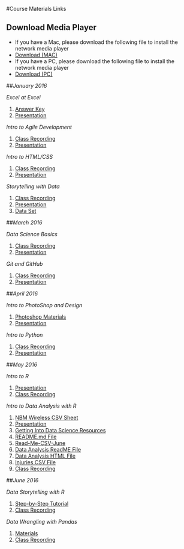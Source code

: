 #Course Materials Links

## Download Media Player
 - If you have a Mac, please download the following file to install the network media player
  - [Download (MAC)](https://s3.amazonaws.com/cds-cda/MediaPlayerFiles/webexnbrplayer_intel.dmg)
 - If you have a PC, please download the following file to install the network media player
  - [Download (PC)](https://s3.amazonaws.com/cds-cda/MediaPlayerFiles/nbr2player.zip)


##_January 2016_

*Excel at Excel*
  1. [Answer Key](https://s3.amazonaws.com/cds-cda/Excel_Jan2016/Excel+at+Excel+Answer+Key.xlsx)
  2. [Presentation](https://s3.amazonaws.com/cds-cda/Excel_Jan2016/Excel+at+Excel+-+Commerce+Data+Academy.pdf)

*Intro to Agile Development*
  1. [Class Recording](https://s3.amazonaws.com/cds-cda/AgileDev_Jan2016/Introduction+to+Agile+Development+-20160112+1809-1.arf)
  2. [Presentation](https://s3.amazonaws.com/cds-cda/AgileDev_Jan2016/Intro+to+Agile+Development+slides..pdf)

*Intro to HTML/CSS*
  1. [Class Recording](https://s3.amazonaws.com/cds-cda/HTMLCSS_Jan2016/Introduction+to+HTML+%2B+CSS-20160114+1837-1.arf.zip)
  2. [Presentation](https://s3.amazonaws.com/cds-cda/HTMLCSS_Jan2016/Intro+to+HTML+%26+CSS+slides.pdf)

*Storytelling with Data*
  1. [Class Recording](https://s3.amazonaws.com/cds-cda/Storytelling_Jan2016/Introduction+to+Storytelling+with+Data-20160119+1807-1.arf.zip)
  2. [Presentation](https://s3.amazonaws.com/cds-cda/Storytelling_Jan2016/Storytelling+with+Data+Jan+27+16.pdf)
  3. [Data Set](https://s3.amazonaws.com/cds-cda/Storytelling_Jan2016/Baltimore+City+Employee+Salaries+-+Storytelling+with+Data.xlsx)

##_March 2016_

*Data Science Basics*
  1. [Class Recording](https://s3.amazonaws.com/cds-cda/DataSci_Mar2016/Commerce+Data+Academy+-+Data+Science+I+Basics-20160314+1639-1.arf.zip)
  2. [Presentation](https://s3.amazonaws.com/cds-cda/DataSci_Mar2016/Data+Academy-+Data+Science+Basics.pdf)

*Git and GitHub*
  1. [Class Recording](https://s3.amazonaws.com/cds-cda/GitHub_Mar2016/Working+with+Teams+(Git+and+GitHub)-20160321+1703-1.arf.zip)
  2. [Presentation](https://s3.amazonaws.com/cds-cda/GitHub_Mar2016/Data+Academy-+Git+and+Github.pdf)


##_April 2016_

*Intro to PhotoShop and Design*
  1. [Photoshop Materials](https://s3.amazonaws.com/cds-cda/Photoshop_Apr2016/Photoshop-Class-Materials.zip)
  2. [Presentation](https://s3.amazonaws.com/cds-cda/Photoshop_Apr2016/Introduction-to-Design-and-Photoshop-Slides.pdf)

*Intro to Python*
  1. [Class Recording](https://s3.amazonaws.com/cds-cda/IntroPyth_Apr2016/Intro_To_Python.zip)
  2. [Presentation](https://s3.amazonaws.com/cds-cda/IntroPyth_Apr2016/Intro+to+Python.pdf)

##_May 2016_

*Intro to R*
  1. [Presentation](https://s3.amazonaws.com/cds-cda/IntroR_May2016/IntroToR.PDF)
  2. [Class Recording](https://s3.amazonaws.com/cds-cda/IntroR_May2016/IntroToR_Recording)

*Intro to Data Analysis with R*
  1. [NBM Wireless CSV Sheet](https://s3.amazonaws.com/cds-cda/DataAnalysis_May2016/R_intro_to_data_analysis-master/DC-NBM-Wireless-CSV-JUN-2014.csv)
  2. [Presentation](https://s3.amazonaws.com/cds-cda/DataAnalysis_May2016/R_intro_to_data_analysis-master/Data+Academy-+Intro+to+Data+Analysis+with+R.pdf)
  3. [Getting Into Data Science Resources](https://s3.amazonaws.com/cds-cda/DataAnalysis_May2016/R_intro_to_data_analysis-master/Getting+into+Data+Science+Resources)
  4. [README.md File](https://s3.amazonaws.com/cds-cda/DataAnalysis_May2016/R_intro_to_data_analysis-master/README.md)
  5. [Read-Me-CSV-June](https://s3.amazonaws.com/cds-cda/DataAnalysis_May2016/R_intro_to_data_analysis-master/Read-Me-CSV-June-2014.txt)
  6. [Data Analysis ReadME File](https://s3.amazonaws.com/cds-cda/DataAnalysis_May2016/R_intro_to_data_analysis-master/data_analysis_with_R.Rmd)
  7. [Data Analysis HTML File](https://s3.amazonaws.com/cds-cda/DataAnalysis_May2016/R_intro_to_data_analysis-master/data_analysis_with_R.html)
  8. [Injuries CSV File](https://s3.amazonaws.com/cds-cda/DataAnalysis_May2016/R_intro_to_data_analysis-master/injuries.csv)
  9. [Class Recording](https://s3.amazonaws.com/cds-cda/DataAnalysis_May2016/intro_to_data_analysis.mp4)

##_June 2016_

*Data Storytelling with R*
  1. [Step-by-Step Tutorial](http://commercedataservice.github.io/cda_storytelling_in_r/)
  2. [Class Recording](https://s3.amazonaws.com/cds-cda/DataStorytell_June2016/Data+Academy++Data+Storytelling+with+R-20160601+1701-1+(1).mp4)

*Data Wrangling with Pandas*
  1. [Materials](https://s3.amazonaws.com/cds-cda/DataWranglingPandas_Jun2016/Data+Academy-+Wrangling+with+Pandas.pdf)
  2. [Class Recording](https://s3.amazonaws.com/cds-cda/DataWranglingPandas_Jun2016/Data+Academy++Data+Wrangling+with+Pandas-20160613+1704-1.mp4)



